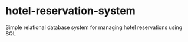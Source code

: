 # hotel-reservation-system
Simple relational database system for managing hotel reservations using SQL
